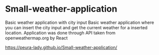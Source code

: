 # Small-weather-application
Basic weather application with city input
Basic weather application where you can insert the city input and get the current weather for a inserted location. Application was done through API taken from openweathermap.org by React

https://peura-lady.github.io/Small-weather-application/
